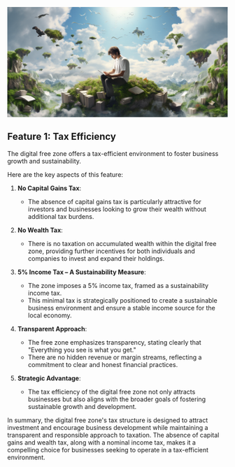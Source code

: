 ![](img/person_cloud_books.png)

## Feature 1: Tax Efficiency

The digital free zone offers a tax-efficient environment to foster business growth and sustainability. 

Here are the key aspects of this feature:

1. **No Capital Gains Tax**:
   * The absence of capital gains tax is particularly attractive for investors and businesses looking to grow their wealth without additional tax burdens.

2. **No Wealth Tax**:
   * There is no taxation on accumulated wealth within the digital free zone, providing further incentives for both individuals and companies to invest and expand their holdings.

3. **5% Income Tax – A Sustainability Measure**:
   * The zone imposes a 5% income tax, framed as a sustainability income tax.
   * This minimal tax is strategically positioned to create a sustainable business environment and ensure a stable income source for the local economy.

4. **Transparent Approach**:
   * The free zone emphasizes transparency, stating clearly that "Everything you see is what you get."
   * There are no hidden revenue or margin streams, reflecting a commitment to clear and honest financial practices.

5. **Strategic Advantage**:
   * The tax efficiency of the digital free zone not only attracts businesses but also aligns with the broader goals of fostering sustainable growth and development.

In summary, the digital free zone's tax structure is designed to attract investment and encourage business development while maintaining a transparent and responsible approach to taxation. The absence of capital gains and wealth tax, along with a nominal income tax, makes it a compelling choice for businesses seeking to operate in a tax-efficient environment.